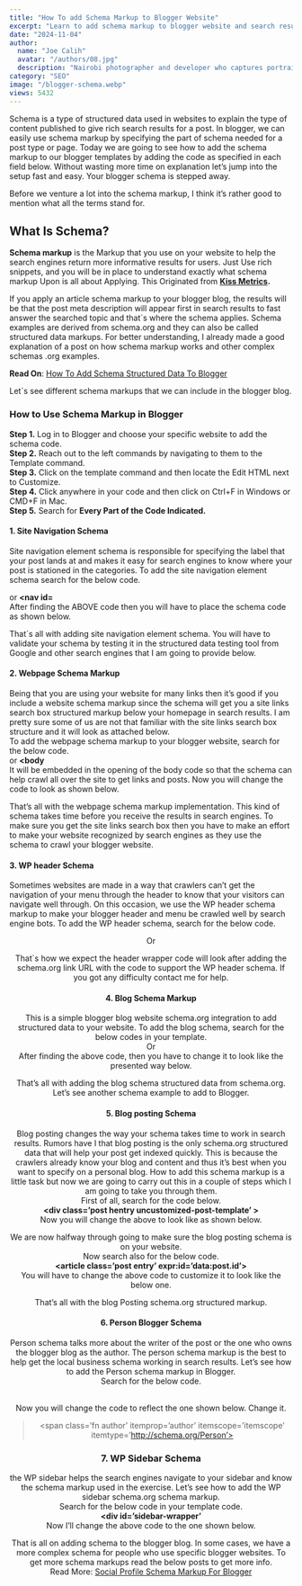 ```yaml
---
title: "How To add Schema Markup to Blogger Website"
excerpt: "Learn to add schema markup to blogger website and search results to enhance SEO. Add schema structured markup to blogger website today."
date: "2024-11-04"
author:
  name: "Joe Calih"
  avatar: "/authors/08.jpg"
  description: "Nairobi photographer and developer who captures portraiture, landscapes, weddings, and photo studios."
category: "SEO"
image: "/blogger-schema.webp"
views: 5432
---
```


Schema is a type of structured data used in websites to explain the type of content published to give rich search results for a post. In blogger, we can easily use schema markup by specifying the part of schema needed for a post type or page. Today we are going to see how to add the schema markup to our blogger templates by adding the code as specified in each field below. Without wasting more time on explanation let’s jump into the setup fast and easy. Your blogger schema is stepped away.

Before we venture a lot into the schema markup, I think it’s rather good to mention what all the terms stand for.

## What Is Schema?

**Schema markup** is the Markup that you use on your website to help the search engines return more informative results for users. Just Use rich snippets, and you will be in place to understand exactly what schema markup Upon is all about Applying. This Originated from [**Kiss Metrics**](http://neilpatel.com/)**.**

If you apply an article schema markup to your blogger blog, the results will be that the post meta description will appear first in search results to fast answer the searched topic and that`s where the schema applies. Schema examples are derived from schema.org and they can also be called structured data markups. For better understanding, I already made a good explanation of a post on how schema markup works and other complex schemas .org examples.

**Read On**: [How To Add Schema Structured Data To Blogger](https://joecalih.co.ke/how-to-add-structured-data-to-blogger/)

Let`s see different schema markups that we can include in the blogger blog.

### How to Use Schema Markup in Blogger

**Step 1.** Log in to Blogger and choose your specific website to add the schema code.  
**Step 2.** Reach out to the left commands by navigating to them to the Template command.  
**Step 3.** Click on the template command and then locate the Edit HTML next to Customize.  
**Step 4.** Click anywhere in your code and then click on Ctrl+F in Windows or CMD+F in Mac.  
**Step 5.** Search for **Every Part of the Code Indicated.**

#### **1. Site Navigation Schema**

Site navigation element schema is responsible for specifying the label that your post lands at and makes it easy for search engines to know where your post is stationed in the categories. To add the site navigation element schema search for the below code.  
**<nav>** or **<nav id=**  
After finding the ABOVE code then you will have to place the schema code as shown below.

> <nav id=’topnav’ itemscope=’itemscope’ itemtype=’http://schema.org/SiteNavigationElement’ role=’navigation’>

That`s all with adding site navigation element schema. You will have to validate your schema by testing it in the structured data testing tool from Google and other search engines that I am going to provide below.

#### 2. Webpage Schema Markup

Being that you are using your website for many links then it’s good if you include a website schema markup since the schema will get you a site links search box structured markup below your homepage in search results. I am pretty sure some of us are not that familiar with the site links search box structure and it will look as attached below.  
To add the webpage schema markup to your blogger website, search for the below code.  
**<body>** or **<body**  
It will be embedded in the opening of the body code so that the schema can help crawl all over the site to get links and posts. Now you will change the code to look as shown below.

> <body class=’index’ itemscope=” itemtype=’http://schema.org/WebPage’>

That’s all with the webpage schema markup implementation. This kind of schema takes time before you receive the results in search engines. To make sure you get the site links search box then you have to make an effort to make your website recognized by search engines as they use the schema to crawl your blogger website.

#### 3. WP header Schema

Sometimes websites are made in a way that crawlers can’t get the navigation of your menu through the header to know that your visitors can navigate well through. On this occasion, we use the WP header schema markup to make your blogger header and menu be crawled well by search engine bots. To add the WP header schema, search for the below code.  
<header> Or <header-wrapper  
You will find the above code and customize it by adding the schema.org markup as shown below. Act accordingly.

> <div id=’header-wrapper’ itemscope=’itemscope’ itemtype=’http://schema.org/WPHeader’>

That`s how we expect the header wrapper code will look after adding the schema.org link URL with the code to support the WP header schema. If you got any difficulty contact me for help.

#### 4. Blog Schema Markup

This is a simple blogger blog website schema.org integration to add structured data to your website. To add the blog schema, search for the below codes in your template.  
**<Content-wrapper>** Or **<main-wrapper>**  
After finding the above code, then you have to change it to look like the presented way below.

> <div id=’content-wrapper’ itemscope=’itemscope’ itemtype=’http://schema.org/Blog’ role=’main’>

That’s all with adding the blog schema structured data from schema.org. Let’s see another schema example to add to Blogger.

#### 5. Blog posting Schema

Blog posting changes the way your schema takes time to work in search results. Rumors have I that blog posting is the only schema.org structured data that will help your post get indexed quickly. This is because the crawlers already know your blog and content and thus it’s best when you want to specify on a personal blog. How to add this schema markup is a little task but now we are going to carry out this in a couple of steps which I am going to take you through them.  
First of all, search for the code below.  
**<div class=’post hentry uncustomized-post-template’ >**  
Now you will change the above to look like as shown below.

> <div class=’post hentry uncustomized-post-template’ itemscope=’itemscope’ itemtype=’http://schema.org/BlogPosting’>

We are now halfway through going to make sure the blog posting schema is on your website.  
Now search also for the below code.  
**<article class=’post entry’ expr:id=’data:post.id’>**  
You will have to change the above code to customize it to look like the below one.

> <article class=’post hentry’ expr:id=’data:post.id’ itemscope=” itemtype=’http://schema.org/BlogPosting’>

That’s all with the blog Posting schema.org structured markup.

#### 6. Person Blogger Schema

Person schema talks more about the writer of the post or the one who owns the blogger blog as the author. The person schema markup is the best to help get the local business schema working in search results. Let’s see how to add the Person schema markup in Blogger.  
Search for the below code.  
**<div class=’author-profile’ itemprop=’author’ >**  
Now you will change the code to reflect the one shown below. Change it.

> <span class=’fn author’ itemprop=’author’ itemscope=’itemscope’ itemtype=’http://schema.org/Person’>

### 7. WP Sidebar Schema

the WP sidebar helps the search engines navigate to your sidebar and know the schema markup used in the exercise. Let’s see how to add the WP sidebar schema.org schema markup.  
Search for the below code in your template code.  
**<div id=’sidebar-wrapper’**  
Now I’ll change the above code to the one shown below.

> <div id=’sidebar-wrapper’ itemscope=’itemscope’ itemtype=’http://schema.org/WPSideBar’>

That is all on adding schema to the blogger blog. In some cases, we have a more complex schema for people who use specific blogger websites. To get more schema markups read the below posts to get more info.  
Read More: [Social Profile Schema Markup For Blogger](https://joecalih.co.ke/social-profile-structured-data-for-blogger-website/)